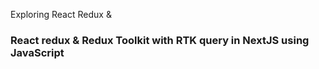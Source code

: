Exploring React Redux &

### **React redux & Redux Toolkit with RTK query in NextJS using JavaScript**
